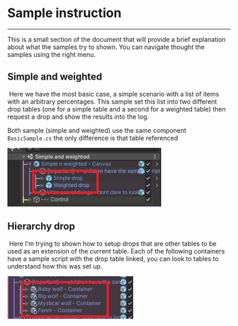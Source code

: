 # Sample instruction

---

This is a small section of the document that will provide a brief explanation about what the samples try to shown. You can navigate thought the samples using the right menu.

## Simple and weighted

​	Here we have the most basic case, a simple scenario with a list of items with an arbitrary percentages. This sample set this list into two different drop tables (one for a simple table and a second for a weighted table) then request a drop and show the results into the log.

Both sample (simple and weighted) use the same component ```BasicSample.cs``` the only difference is that table referenced

![Simple weighted drop](images/sw_drop.jpg)

## Hierarchy drop

​	Here I'm trying to shown how to setup drops that are other tables to be used as an extension of the current table. Each of the following containers have a sample script with the drop table linked, you can look to tables to understand how this was set up.

![](images\sample_hierarchyDrop.png)

